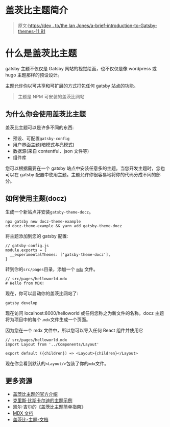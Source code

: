 # 盖茨比主题简介

> 原文:[https://dev . to/the Ian Jones/a-brief-introduction-to-Gatsby-themes-11 B1](https://dev.to/theianjones/a-brief-introduction-to-gatsby-themes-11b1)

# [](#what-is-a-gatsby-theme)什么是盖茨比主题

gatsby 主题不仅仅是 Gatsby 网站的视觉绘画，也不仅仅是像 wordpress 或 hugo 主题那样的预设设计。

主题允许你以可共享和可扩展的方式打包任何 gatsby 站点的功能。

> 主题是 NPM 可安装的盖茨比网站

## 为什么你会使用盖茨比主题

盖茨比主题可以是许多不同的东西:

*   预设、可配置`gatsby-config`
*   用户界面主题(暗模式与亮模式)
*   数据源(来自 contentful、json 文件等)
*   组件库

您可以根据需要在一个 gatsby 站点中安装任意多的主题。当您开发主题时，您也可以在 gatsby 配置中使用主题。主题允许你很容易地将你的代码分成不同的部分。

## [](#how-to-use-a-theme-docz)如何使用主题(docz)

生成一个新站点并安装`gatsby-theme-docz`。

```
npx gatsby new docz-theme-example
cd docz-theme-example && yarn add gatsby-theme-docz 
```

将主题添加到您的 gatsby 配置:

```
// gatsby-config.js
module.exports = {
  __experimentalThemes: ['gatsby-theme-docz'],
} 
```

转到你的`src/pages`目录，添加一个 [`mdx`](https://github.com/mdx-js/mdx) 文件。

```
// src/pages/helloworld.mdx
# Hello from MDX! 
```

现在，你可以启动你的盖茨比网站了:

```
gatsby develop 
```

现在访问 localhost:8000/helloworld 或任何您称之为新文件的名称。docz 主题将为项目中的每个`.mdx`文件生成一个页面。

因为您在一个 mdx 文件中，所以您可以导入任何 React 组件并使用它

```
// src/pages/helloworld.mdx
import Layout from '../Components/Layout'

export default ({children}) => <Layout>{children}</Layout> 
```

现在你会看到默认的`<Layout/>`包装了你的`mdx`文件。

## [](#more-resources)更多资源

*   [盖茨比主题的官方介绍](https://www.gatsbyjs.org/blog/2018-11-11-introducing-gatsby-themes/)
*   [克里斯·比斯卡尔迪的主题示例](https://github.com/ChristopherBiscardi/gatsby-theme-examples)
*   凯尔·吉尔的《盖茨比主题简单指南》
*   [MDX 文档](https://github.com/mdx-js/mdx)
*   [盖茨比-主题-文档](https://github.com/pedronauck/docz/tree/master/core/gatsby-theme-docz)